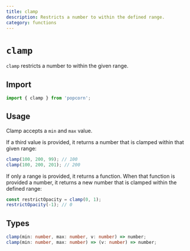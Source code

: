 ```yaml
---
title: clamp
description: Restricts a number to within the defined range.
category: functions
---
```


# `clamp`

`clamp` restricts a number to within the given range.

<TOC />

## Import

```javascript
import { clamp } from 'popcorn';
```

## Usage

Clamp accepts a `min` and `max` value.

If a third value is provided, it returns a number that is clamped within that given range:

```javascript
clamp(100, 200, 99); // 100
clamp(100, 200, 201); // 200
```

If only a range is provided, it returns a function. When that function is provided a number, it returns a new number that is clamped within the defined range:

```javascript
const restrictOpacity = clamp(0, 1);
restrictOpacity(-1); // 0
```

## Types

```typescript
clamp(min: number, max: number, v: number) => number;
clamp(min: number, max: number) => (v: number) => number;
```
